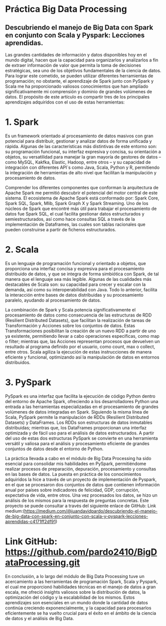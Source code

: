 
# Práctica Big Data Processing
## Descubriendo el manejo de Big Data con Spark en conjunto con Scala y Pyspark: Lecciones aprendidas.

Las grandes cantidades de información y datos disponibles hoy en el mundo digital, hacen que la capacidad para organizarlos y analizarlos a fin de extraer información de valor que permita la toma de decisiones estratégicas, sea uno de los objetivos fundamentales de la ciencia de datos. Para lograr este cometido, se pueden utilizar diferentes herramientas de programación; no obstante, el aprendizaje de Spark junto con PySpark y Scala me ha proporcionado valiosos conocimientos que han ampliado significativamente mi comprensión y dominio de grandes volúmenes de datos. El propósito de este artículo es compartir tres de los principales aprendizajes adquiridos con el uso de estas herramientas:

# 1.	Spark 
 
Es un framework orientado al procesamiento de datos masivos con gran potencial para distribuir, gestionar y analizar datos de forma unificada y rápida. Algunas de las características más distintivas de este entorno son: su programación funcional, su interfaz expresiva y concisa, su orientación a objetos, su versatilidad para manejar la gran mayoría de gestores de datos – como MySQL, Kakfka, Elastic, Hadoop, entre otros – y su capacidad de integración con diferentes API´s como Java, Scala, Python y R, permitiendo la integración de herramientas de alto nivel que facilitan la manipulación y procesamiento de datos.  

Comprender los diferentes componentes que conforman la arquitectura de Apache Spark me permitió descubrir el potencial del motor central de este sistema. El ecosistema de Apache Spark está conformado por: Spark Core, Spark SQL, Spark, Mlib, Spark Graph X y Spark Streaming. Uno de los núcleos de Spark que encontré más útil para trabajar el procesamiento de datos fue Spark SQL, el cual facilita gestionar datos estructurados y semiestructurados, así como hace consultas SQL a través de la implementación de Dataframes, las cuales son tablas racionales que pueden construirse a partir de ficheros estructurados.   

# 2.	Scala 

Es un lenguaje de programación funcional y orientado a objetos, que proporciona una interfaz concisa y expresiva para el procesamiento distribuido de datos, y que se integra de forma simbiótica con Spark, de tal manera que el lenguaje sea más legible. Algunas de las cualidades más destacables de Scala son: su capacidad para crecer y escalar con la demanda, así como su interoperabilidad con Java. Todo lo anterior, facilita la interacción entre bases de datos distribuidas y su procesamiento paralelo, ayudando al procesamiento de datos.    

La combinación de Spark y Scala potencia significativamente el procesamiento de datos como consecuencia de las estructuras de RDD (Resilient Distributed Datasets), que facilitan la realización de tareas de Transformación y Acciones sobre los conjuntos de datos. Estas Transformaciones posibilitan la creación de un nuevo RDD a partir de uno ya existente, permitiendo llevar a cabo operaciones específicas, como map o filter; mientras que, las Acciones representan procesos que devuelven un resultado al programa definido por el usuario, como count, max o collect, entre otros. Scala agiliza la ejecución de estas instrucciones de manera eficiente y funcional, optimizando así la manipulación de datos en entornos distribuidos.

# 3.	PySpark

PySpark es una interfaz que facilita la ejecución de código Python dentro del entorno de Apache Spark, ofreciendo a los desarrolladores Python una entrada a las herramientas especializadas en el procesamiento de grandes volúmenes de datos integradas en Spark. Siguiendo la misma línea de Scala, PySpark permite la manipulación de RDDs (Resilient Distributed Datasets) y DataFrames. Los RDDs son estructuras de datos inmutables distribuidas; mientras que, los DataFrames proporcionan una interfaz optimizada y de fácil uso para el análisis de datos estructurados. A partir del uso de estas dos estructuras PySpark se convierte en una herramienta versátil y valiosa para el análisis y procesamiento eficiente de grandes conjuntos de datos desde el entorno de Python.
 
La práctica llevada a cabo en el módulo de Big Data Processing ha sido esencial para consolidar mis habilidades en PySpark, permitiéndome realizar procesos de preparación, depuración, procesamiento y consultas en las bases de datos. La puesta en práctica de los conocimientos adquiridos la hice a través de un proyecto de implementación de Pyspark, en el que se procesaron dos conjuntos de datos que contienen información anual por países sobre indicadores de felicidad, GDP, corrupción, expectativa de vida, entre otros. Una vez procesados los datos, se hizo un análisis de los mismos para la respuesta de preguntas concretas. Este proyecto se puede consultar a través del siguiente enlace de GitHub:
Link medium:(https://medium.com/@juandavidpardo/descubriendo-el-manejo-de-big-data-con-spark-en-conjunto-con-scala-y-pyspark-lecciones-aprendidas-c4171ff2df91)
#  
# Link GitHub: https://github.com/pardo2410/BigDataProcessing.git


En conclusión, a lo largo del módulo de Big Data Processing tuve un acercamiento a las herramientas de programación Spark, Scala y Pyspark, el cual me proporcionó habilidades técnicas en el manejo de datos a gran escala, me ofreció insights valiosos sobre la distribución de datos, la optimización del código y la escalabilidad de los mismos. Estos aprendizajes son esenciales en un mundo donde la cantidad de datos continúa creciendo exponencialmente, y la capacidad para procesarlos eficientemente se ha vuelto crucial para el éxito en el ámbito de la ciencia de datos y el análisis de Big Data.





